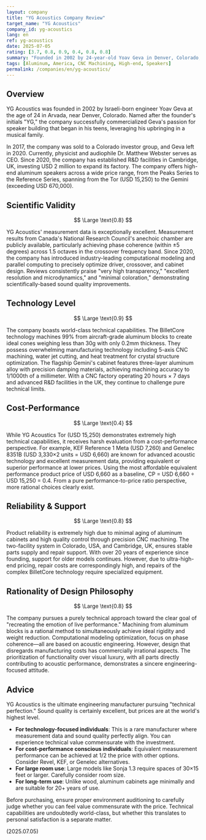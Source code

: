 ```yaml
---
layout: company
title: "YG Acoustics Company Review"
target_name: "YG Acoustics"
company_id: yg-acoustics
lang: en
ref: yg-acoustics
date: 2025-07-05
rating: [3.7, 0.8, 0.9, 0.4, 0.8, 0.8]
summary: "Founded in 2002 by 24-year-old Yoav Geva in Denver, Colorado, this high-end speaker manufacturer is renowned for its BilletCore technology that machines 99% of aircraft-grade aluminum from massive blocks. Entry-level Tor starts at USD 15,250, while flagship Gemini exceeds USD 670,000. Since 2020, the company has established R&D facilities in Cambridge, UK, promoting optimization through computational modeling. While boasting extremely high technical capabilities and measurement performance, prices are also at the world's highest level."
tags: [Aluminum, America, CNC Machining, High-end, Speakers]
permalink: /companies/en/yg-acoustics/
---
```

## Overview

YG Acoustics was founded in 2002 by Israeli-born engineer Yoav Geva at the age of 24 in Arvada, near Denver, Colorado. Named after the founder's initials "YG," the company successfully commercialized Geva's passion for speaker building that began in his teens, leveraging his upbringing in a musical family.

In 2017, the company was sold to a Colorado investor group, and Geva left in 2020. Currently, physicist and audiophile Dr. Matthew Webster serves as CEO. Since 2020, the company has established R&D facilities in Cambridge, UK, investing USD 2 million to expand its factory. The company offers high-end aluminum speakers across a wide price range, from the Peaks Series to the Reference Series, spanning from the Tor (USD 15,250) to the Gemini (exceeding USD 670,000).

## Scientific Validity

$$ \Large \text{0.8} $$

YG Acoustics' measurement data is exceptionally excellent. Measurement results from Canada's National Research Council's anechoic chamber are publicly available, particularly achieving phase coherence (within ±5 degrees) across 1.5 octaves in the crossover frequency band. Since 2020, the company has introduced industry-leading computational modeling and parallel computing to precisely optimize driver, crossover, and cabinet design. Reviews consistently praise "very high transparency," "excellent resolution and microdynamics," and "minimal coloration," demonstrating scientifically-based sound quality improvements.

## Technology Level

$$ \Large \text{0.9} $$

The company boasts world-class technical capabilities. The BilletCore technology machines 99% from aircraft-grade aluminum blocks to create ideal cones weighing less than 30g with only 0.2mm thickness. They possess overwhelming manufacturing technology including 5-axis CNC machining, water jet cutting, and heat treatment for crystal structure optimization. The flagship Gemini's cabinet features three-layer aluminum alloy with precision damping materials, achieving machining accuracy to 1/1000th of a millimeter. With a CNC factory operating 20 hours × 7 days and advanced R&D facilities in the UK, they continue to challenge pure technical limits.

## Cost-Performance

$$ \Large \text{0.4} $$

While YG Acoustics Tor (USD 15,250) demonstrates extremely high technical capabilities, it receives harsh evaluation from a cost-performance perspective. For example, KEF Reference 1 Meta (USD 7,260) and Genelec 8351B (USD 3,330×2 units = USD 6,660) are known for advanced acoustic technology and excellent measurement data, providing equivalent or superior performance at lower prices. Using the most affordable equivalent performance product price of USD 6,660 as a baseline, CP = USD 6,660 ÷ USD 15,250 = 0.4. From a pure performance-to-price ratio perspective, more rational choices clearly exist.

## Reliability & Support

$$ \Large \text{0.8} $$

Product reliability is extremely high due to minimal aging of aluminum cabinets and high quality control through precision CNC machining. The two-facility system in Colorado, USA, and Cambridge, UK, ensures stable parts supply and repair support. With over 20 years of experience since founding, support for older models continues. However, due to ultra-high-end pricing, repair costs are correspondingly high, and repairs of the complex BilletCore technology require specialized equipment.

## Rationality of Design Philosophy

$$ \Large \text{0.8} $$

The company pursues a purely technical approach toward the clear goal of "recreating the emotion of live performance." Machining from aluminum blocks is a rational method to simultaneously achieve ideal rigidity and weight reduction. Computational modeling optimization, focus on phase coherence—all are based on acoustic engineering. However, design that disregards manufacturing costs has commercially irrational aspects. The prioritization of functionality over visual luxury, with all parts directly contributing to acoustic performance, demonstrates a sincere engineering-focused attitude.

## Advice

YG Acoustics is the ultimate engineering manufacturer pursuing "technical perfection." Sound quality is certainly excellent, but prices are at the world's highest level.

- **For technology-focused individuals**: This is a rare manufacturer where measurement data and sound quality perfectly align. You can experience technical value commensurate with the investment.
- **For cost-performance conscious individuals**: Equivalent measurement performance can be achieved at 1/2 the price with other options. Consider Revel, KEF, or Genelec alternatives.
- **For large room use**: Large models like Sonja 1.3 require spaces of 30×15 feet or larger. Carefully consider room size.
- **For long-term use**: Unlike wood, aluminum cabinets age minimally and are suitable for 20+ years of use.

Before purchasing, ensure proper environment auditioning to carefully judge whether you can feel value commensurate with the price. Technical capabilities are undoubtedly world-class, but whether this translates to personal satisfaction is a separate matter.

(2025.07.05)